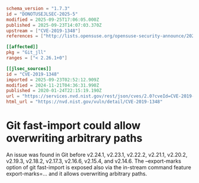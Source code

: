 ```toml
schema_version = "1.7.3"
id = "DONOTUSEJLSEC-2025-5"
modified = 2025-09-25T17:06:05.000Z
published = 2025-09-23T14:07:03.370Z
upstream = ["CVE-2019-1348"]
references = ["http://lists.opensuse.org/opensuse-security-announce/2020-01/msg00056.html", "http://lists.opensuse.org/opensuse-security-announce/2020-05/msg00003.html", "https://access.redhat.com/errata/RHSA-2020:0228", "https://lore.kernel.org/git/xmqqr21cqcn9.fsf%40gitster-ct.c.googlers.com/T/#u", "https://public-inbox.org/git/xmqqr21cqcn9.fsf%40gitster-ct.c.googlers.com/", "https://security.gentoo.org/glsa/202003-30", "https://security.gentoo.org/glsa/202003-42", "https://support.apple.com/kb/HT210729", "http://lists.opensuse.org/opensuse-security-announce/2020-01/msg00056.html", "http://lists.opensuse.org/opensuse-security-announce/2020-05/msg00003.html", "https://access.redhat.com/errata/RHSA-2020:0228", "https://lore.kernel.org/git/xmqqr21cqcn9.fsf%40gitster-ct.c.googlers.com/T/#u", "https://public-inbox.org/git/xmqqr21cqcn9.fsf%40gitster-ct.c.googlers.com/", "https://security.gentoo.org/glsa/202003-30", "https://security.gentoo.org/glsa/202003-42", "https://support.apple.com/kb/HT210729"]

[[affected]]
pkg = "Git_jll"
ranges = ["< 2.26.1+0"]

[[jlsec_sources]]
id = "CVE-2019-1348"
imported = 2025-09-23T02:52:12.909Z
modified = 2024-11-21T04:36:31.990Z
published = 2020-01-24T22:15:19.190Z
url = "https://services.nvd.nist.gov/rest/json/cves/2.0?cveId=CVE-2019-1348"
html_url = "https://nvd.nist.gov/vuln/detail/CVE-2019-1348"
```

# Git fast-import could allow overwriting arbitrary paths

An issue was found in Git before v2.24.1, v2.23.1, v2.22.2, v2.21.1, v2.20.2, v2.19.3, v2.18.2, v2.17.3, v2.16.6, v2.15.4, and v2.14.6. The –export-marks option of git fast-import is exposed also via the in-stream command feature export-marks=... and it allows overwriting arbitrary paths.

